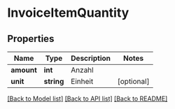 # InvoiceItemQuantity

## Properties
Name | Type | Description | Notes
------------ | ------------- | ------------- | -------------
**amount** | **int** | Anzahl | 
**unit** | **string** | Einheit | [optional] 

[[Back to Model list]](../README.md#documentation-for-models) [[Back to API list]](../README.md#documentation-for-api-endpoints) [[Back to README]](../README.md)


